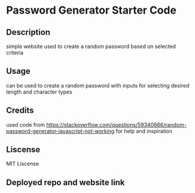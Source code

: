 # Password Generator Starter Code

## Description
simple website used to create a random password based on selected criteria

## Usage
can be used to create a random password with inputs for selecting desired length and character types

## Credits
used code from https://stackoverflow.com/questions/59340866/random-password-generator-javascript-not-working for help and inspiration

## Liscense
MIT Liscense

## Deployed repo and website link